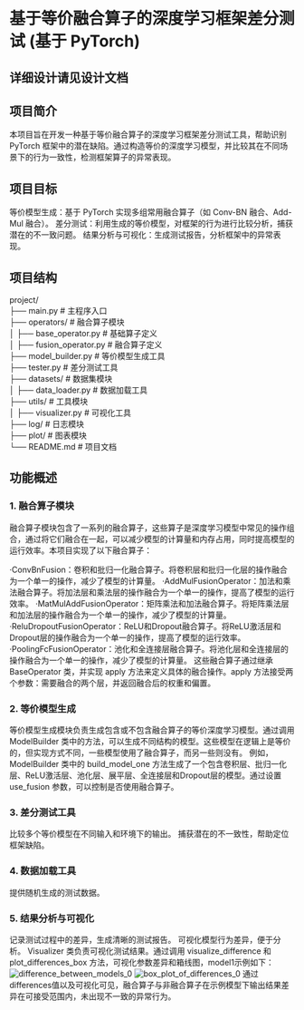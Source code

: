 # 基于等价融合算子的深度学习框架差分测试 (基于 PyTorch)
## 详细设计请见设计文档
## 项目简介
本项目旨在开发一种基于等价融合算子的深度学习框架差分测试工具，帮助识别 PyTorch 框架中的潜在缺陷。通过构造等价的深度学习模型，并比较其在不同场景下的行为一致性，检测框架算子的异常表现。

## 项目目标
等价模型生成：基于 PyTorch 实现多组常用融合算子（如 Conv-BN 融合、Add-Mul 融合）。
差分测试：利用生成的等价模型，对框架的行为进行比较分析，捕获潜在的不一致问题。
结果分析与可视化：生成测试报告，分析框架中的异常表现。

## 项目结构
project/  
├── main.py                # 主程序入口  
├── operators/             # 融合算子模块  
│   ├── base_operator.py   # 基础算子定义  
│   ├── fusion_operator.py # 融合算子定义  
├── model_builder.py       # 等价模型生成工具  
├── tester.py              # 差分测试工具        
├── datasets/              # 数据集模块  
│   ├── data_loader.py     # 数据加载工具  
├── utils/                 # 工具模块  
│   ├── visualizer.py      # 可视化工具  
├── log/                   # 日志模块  
├── plot/                  # 图表模块  
└── README.md              # 项目文档

## 功能概述
### 1. 融合算子模块
融合算子模块包含了一系列的融合算子，这些算子是深度学习模型中常见的操作组合，通过将它们融合在一起，可以减少模型的计算量和内存占用，同时提高模型的运行效率。本项目实现了以下融合算子：

·ConvBnFusion：卷积和批归一化融合算子。将卷积层和批归一化层的操作融合为一个单一的操作，减少了模型的计算量。
·AddMulFusionOperator：加法和乘法融合算子。将加法层和乘法层的操作融合为一个单一的操作，提高了模型的运行效率。
·MatMulAddFusionOperator：矩阵乘法和加法融合算子。将矩阵乘法层和加法层的操作融合为一个单一的操作，减少了模型的计算量。
·ReluDropoutFusionOperator：ReLU和Dropout融合算子。将ReLU激活层和Dropout层的操作融合为一个单一的操作，提高了模型的运行效率。
·PoolingFcFusionOperator：池化和全连接层融合算子。将池化层和全连接层的操作融合为一个单一的操作，减少了模型的计算量。
这些融合算子通过继承 BaseOperator 类，并实现 apply 方法来定义具体的融合操作。apply 方法接受两个参数：需要融合的两个层，并返回融合后的权重和偏置。

### 2. 等价模型生成
等价模型生成模块负责生成包含或不包含融合算子的等价深度学习模型。通过调用 ModelBuilder 类中的方法，可以生成不同结构的模型。这些模型在逻辑上是等价的，但实现方式不同，一些模型使用了融合算子，而另一些则没有。
例如，ModelBuilder 类中的 build_model_one 方法生成了一个包含卷积层、批归一化层、ReLU激活层、池化层、展平层、全连接层和Dropout层的模型。通过设置 use_fusion 参数，可以控制是否使用融合算子。
### 3. 差分测试工具
比较多个等价模型在不同输入和环境下的输出。
捕获潜在的不一致性，帮助定位框架缺陷。
### 4. 数据加载工具
提供随机生成的测试数据。
### 5. 结果分析与可视化
记录测试过程中的差异，生成清晰的测试报告。
可视化模型行为差异，便于分析。
Visualizer 类负责可视化测试结果。通过调用 visualize_difference 和 plot_differences_box 方法，可视化参数差异和箱线图，model1示例如下：
![difference_between_models_0](https://github.com/user-attachments/assets/ccdf823e-e4ae-467c-b92d-466a2a9ddfc2) 
![box_plot_of_differences_0](https://github.com/user-attachments/assets/dad4e2fa-000d-41f3-955a-1baa87803c86) 
通过differences值以及可视化可见，融合算子与非融合算子在示例模型下输出结果差异在可接受范围内，未出现不一致的异常行为。


